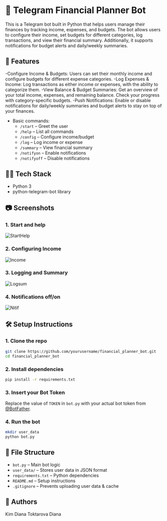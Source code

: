 

# 💸 Telegram Financial Planner Bot

This is a Telegram bot built in Python that helps users manage their finances by tracking income, expenses, and budgets. The bot allows users to configure their income, set budgets for different categories, log transactions, and view their financial summary. Additionally, it supports notifications for budget alerts and daily/weekly summaries.


## 🚀 Features

-Configure Income & Budgets: Users can set their monthly income and configure budgets for different expense categories.
-Log Expenses & Income: Log transactions as either income or expenses, with the ability to categorize them.
-View Balance & Budget Summaries: Get an overview of your total income, expenses, and remaining balance. Check your progress with category-specific budgets.
-Push Notifications: Enable or disable notifications for daily/weekly summaries and budget alerts to stay on top of your finances.
- Basic commands:
  - `/start` – Greet the user
  - `/help` – List all commands
  - `/config` – Configure income/budget
  - `/log` – Log income or expense
  - `/summary` – View financial summary
  - `/notifyon` – Enable notifications
  - `/notifyoff` – Disable notifications

## 🧑‍💻 Tech Stack

- Python 3
- python-telegram-bot library

## 📷 Screenshots

### 1. Start and help
![StartHelp](screenshots/starthelp.jpeg)

### 2. Configuring Income
![Income](screenshots/config.jpeg)

### 3. Logging and Summary
![Logsum](screenshots/logsum.jpeg)

### 4. Notifications off/on
![Nitif](screenshots/notif.jpeg)


## 🛠️ Setup Instructions

### 1. Clone the repo

```bash
git clone https://github.com/yourusername/financial_planner_bot.git
cd financial_planner_bot
```

### 2. Install dependencies

```bash
pip install -r requirements.txt
```

### 3. Insert your Bot Token

Replace the value of `TOKEN` in `bot.py` with your actual bot token from [@BotFather](https://t.me/BotFather).

### 4. Run the bot

```bash
mkdir user_data
python bot.py
```

## 📂 File Structure

- `bot.py` – Main bot logic
- `user_data/` – Stores user data in JSON format
- `requirements.txt` – Python dependencies
- `README.md` – Setup instructions
- `.gitignore` – Prevents uploading user data & cache

## 👥 Authors
Kim Diana 
Toktarova Diana 




